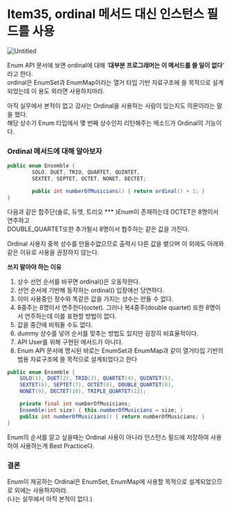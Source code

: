 # Item35, ordinal 메서드 대신 인스턴스 필드를 사용

![Untitled](https://user-images.githubusercontent.com/72185011/175974995-e48ad1ec-0bcc-4afc-8bc9-da8c9680d19b.png)

Enum API 문서에 보면 ordinal에 대해 ‘**대부분 프로그래머는 이 메서드를 쓸 일이 없다**’ 라고 한다.   
ordinal은 EnumSet과 EnumMap이라는 열거 타입 기반 자료구조에 쓸 목적으로 설계되었는데 이 용도 외라면 사용하지마라.

아직 실무에서 본적이 없고 강사는 Ordinal을 사용하는 사람이 있는지도 의문이라는 말을 했다.  
해당 상수가 Enum 타입에서 몇 번째 상수인지 리턴해주는 메소드가 Ordinal의 기능이다. 

### Ordinal 메서드에 대해 알아보자

```java
public enum Ensemble {
        SOLO, DUET, TRIO, QUARTET, QUINTET, 
        SEXTET, SEPTET, OCTET, NONET, DECTET;

        public int numberOfMusicians() { return ordinal() + 1; }
}
```

다음과 같은 합주단(솔로, 듀엣, 트리오 *** )Enum이 존재하는데 OCTET은 8명이서 연주하고  
DOUBLE_QUARTET또한 추가될시 8명이서 협주하는 같은 값을 가진다. 

Ordinal 사용지 중복 상수를 만들수없으므로 출력시 다른 값을 뱉으며 이 외에도 아래와 같은 이유로 사용을 권장하지 않는다.

**쓰지 말아야 하는 이유**

1. 상수 선언 순서를 바꾸면 ordinal()은 오동작한다.
2. 선언 순서에 기반해 동작하는 ordinal() 입장에선 당연하다.
3. 이미 사용중인 정수와 똑같은 값을 가지는 상수는 만들 수 없다.
4. 8중주는 8명이서 연주한다(octet). 그러나 복4중주(double quartet) 또한 8명이서 연주하는데 이를 표현할 방법이 없다.
5. 값을 중간에 비워둘 수도 없다.
6. dummy 상수를 넣어 순서를 맞추는 방법도 있지만 굉장히 비효율적이다.
7. API User를 위해 구현된 메서드가 아니다.
8. Enum API 문서에 명시된 바로는 EnumSet과 EnumMap과 같이 열거타입 기반의 범용 자료구조에 쓸 목적으로 설계되었다고 한다

```java
public enum Ensemble {
    SOLO(1), DUET(2), TRIO(3), QUARTET(4), QUINTET(5),
    SEXTET(6), SEPTET(7), OCTET(8), DOUBLE_QUARTET(8),
    NONET(9), DECTET(10), TRIPLE_QUARTET(12);

    private final int numberOfMusicians;
    Ensemble(int size) { this.numberOfMusicians = size; }
    public int numberOfMusicians() { return numberOfMusicians; }
}
```

Enum의 순서를 알고 싶을때는 Ordinal 사용이 아니라 인스턴스 필드에 저장하여 사용하여 사용하는게 Best Practice다.

### 결론

Enum이 제공하는 Ordinal은 EnumSet, EnumMap에 사용할 목적으로 설계되었으므로 외에는 사용하지마라.  
(나는 실무에서 아직 본적이 없다.)
